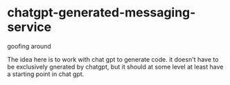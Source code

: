 # chatgpt-generated-messaging-service
goofing around

The idea here is to work with chat gpt to generate code.
it doesn't have to be exclusively gnerated by chatgpt, but it should
at some level at least have a starting point in chat gpt.
